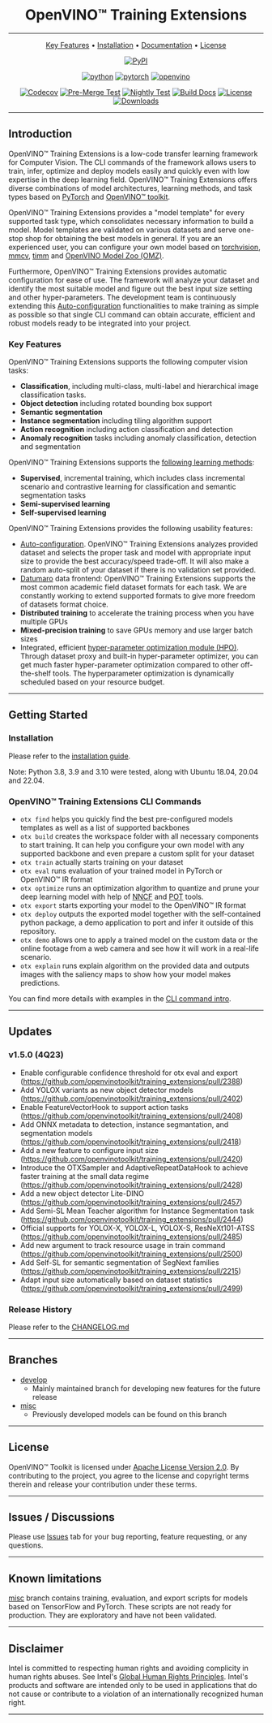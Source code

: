 <div align="center">

# OpenVINO™ Training Extensions

---

[Key Features](#key-features) •
[Installation](https://openvinotoolkit.github.io/training_extensions/1.5.0/guide/get_started/installation.html) •
[Documentation](https://openvinotoolkit.github.io/training_extensions/1.5.0/index.html) •
[License](#license)

[![PyPI](https://img.shields.io/pypi/v/otx)](https://pypi.org/project/otx)

<!-- markdownlint-disable MD042 -->

[![python](https://img.shields.io/badge/python-3.8%2B-green)]()
[![pytorch](https://img.shields.io/badge/pytorch-1.13.1%2B-orange)]()
[![openvino](https://img.shields.io/badge/openvino-2023.0-purple)]()

<!-- markdownlint-enable  MD042 -->

[![Codecov](https://codecov.io/gh/openvinotoolkit/training_extensions/branch/develop/graph/badge.svg?token=9HVFNMPFGD)](https://codecov.io/gh/openvinotoolkit/training_extensions)
[![Pre-Merge Test](https://github.com/openvinotoolkit/training_extensions/actions/workflows/pre_merge.yml/badge.svg)](https://github.com/openvinotoolkit/training_extensions/actions/workflows/pre_merge.yml)
[![Nightly Test](https://github.com/openvinotoolkit/training_extensions/actions/workflows/daily.yml/badge.svg)](https://github.com/openvinotoolkit/training_extensions/actions/workflows/daily.yml)
[![Build Docs](https://github.com/openvinotoolkit/training_extensions/actions/workflows/docs.yml/badge.svg)](https://github.com/openvinotoolkit/training_extensions/actions/workflows/docs.yml)
[![License](https://img.shields.io/badge/License-Apache%202.0-blue.svg)](https://opensource.org/licenses/Apache-2.0)
[![Downloads](https://static.pepy.tech/personalized-badge/otx?period=total&units=international_system&left_color=grey&right_color=green&left_text=PyPI%20Downloads)](https://pepy.tech/project/otx)

---

</div>

## Introduction

OpenVINO™ Training Extensions is a low-code transfer learning framework for Computer Vision.
The CLI commands of the framework allows users to train, infer, optimize and deploy models easily and quickly even with low expertise in the deep learning field.
OpenVINO™ Training Extensions offers diverse combinations of model architectures, learning methods, and task types based on [PyTorch](https://pytorch.org) and [OpenVINO™ toolkit](https://software.intel.com/en-us/openvino-toolkit).

OpenVINO™ Training Extensions provides a "model template" for every supported task type, which consolidates necessary information to build a model.
Model templates are validated on various datasets and serve one-stop shop for obtaining the best models in general.
If you are an experienced user, you can configure your own model based on [torchvision](https://pytorch.org/vision/stable/index.html), [mmcv](https://github.com/open-mmlab/mmcv), [timm](https://github.com/huggingface/pytorch-image-models) and [OpenVINO Model Zoo (OMZ)](https://github.com/openvinotoolkit/open_model_zoo).

Furthermore, OpenVINO™ Training Extensions provides automatic configuration for ease of use.
The framework will analyze your dataset and identify the most suitable model and figure out the best input size setting and other hyper-parameters.
The development team is continuously extending this [Auto-configuration](https://openvinotoolkit.github.io/training_extensions/stable/guide/explanation/additional_features/auto_configuration.html) functionalities to make training as simple as possible so that single CLI command can obtain accurate, efficient and robust models ready to be integrated into your project.

### Key Features

OpenVINO™ Training Extensions supports the following computer vision tasks:

- **Classification**, including multi-class, multi-label and hierarchical image classification tasks.
- **Object detection** including rotated bounding box support
- **Semantic segmentation**
- **Instance segmentation** including tiling algorithm support
- **Action recognition** including action classification and detection
- **Anomaly recognition** tasks including anomaly classification, detection and segmentation

OpenVINO™ Training Extensions supports the [following learning methods](https://openvinotoolkit.github.io/training_extensions/stable/guide/explanation/algorithms/index.html):

- **Supervised**, incremental training, which includes class incremental scenario and contrastive learning for classification and semantic segmentation tasks
- **Semi-supervised learning**
- **Self-supervised learning**

OpenVINO™ Training Extensions provides the following usability features:

- [Auto-configuration](https://openvinotoolkit.github.io/training_extensions/stable/guide/explanation/additional_features/auto_configuration.html). OpenVINO™ Training Extensions analyzes provided dataset and selects the proper task and model with appropriate input size to provide the best accuracy/speed trade-off. It will also make a random auto-split of your dataset if there is no validation set provided.
- [Datumaro](https://openvinotoolkit.github.io/datumaro/stable/index.html) data frontend: OpenVINO™ Training Extensions supports the most common academic field dataset formats for each task. We are constantly working to extend supported formats to give more freedom of datasets format choice.
- **Distributed training** to accelerate the training process when you have multiple GPUs
- **Mixed-precision training** to save GPUs memory and use larger batch sizes
- Integrated, efficient [hyper-parameter optimization module (HPO)](https://openvinotoolkit.github.io/training_extensions/stable/guide/explanation/additional_features/hpo.html). Through dataset proxy and built-in hyper-parameter optimizer, you can get much faster hyper-parameter optimization compared to other off-the-shelf tools. The hyperparameter optimization is dynamically scheduled based on your resource budget.

---

## Getting Started

### Installation

Please refer to the [installation guide](https://openvinotoolkit.github.io/training_extensions/1.5.0/guide/get_started/installation.html).

Note: Python 3.8, 3.9 and 3.10 were tested, along with Ubuntu 18.04, 20.04 and 22.04.

### OpenVINO™ Training Extensions CLI Commands

- `otx find` helps you quickly find the best pre-configured models templates as well as a list of supported backbones
- `otx build` creates the workspace folder with all necessary components to start training. It can help you configure your own model with any supported backbone and even prepare a custom split for your dataset
- `otx train` actually starts training on your dataset
- `otx eval` runs evaluation of your trained model in PyTorch or OpenVINO™ IR format
- `otx optimize` runs an optimization algorithm to quantize and prune your deep learning model with help of [NNCF](https://github.com/openvinotoolkit/nncf) and [POT](https://docs.openvino.ai/latest/pot_introduction.html) tools.
- `otx export` starts exporting your model to the OpenVINO™ IR format
- `otx deploy` outputs the exported model together with the self-contained python package, a demo application to port and infer it outside of this repository.
- `otx demo` allows one to apply a trained model on the custom data or the online footage from a web camera and see how it will work in a real-life scenario.
- `otx explain` runs explain algorithm on the provided data and outputs images with the saliency maps to show how your model makes predictions.

You can find more details with examples in the [CLI command intro](https://openvinotoolkit.github.io/training_extensions/1.5.0/guide/get_started/cli_commands.html).

---

## Updates

### v1.5.0 (4Q23)

- Enable configurable confidence threshold for otx eval and export (<https://github.com/openvinotoolkit/training_extensions/pull/2388>)
- Add YOLOX variants as new object detector models (<https://github.com/openvinotoolkit/training_extensions/pull/2402>)
- Enable FeatureVectorHook to support action tasks (<https://github.com/openvinotoolkit/training_extensions/pull/2408>)
- Add ONNX metadata to detection, instance segmantation, and segmentation models (<https://github.com/openvinotoolkit/training_extensions/pull/2418>)
- Add a new feature to configure input size (<https://github.com/openvinotoolkit/training_extensions/pull/2420>)
- Introduce the OTXSampler and AdaptiveRepeatDataHook to achieve faster training at the small data regime (<https://github.com/openvinotoolkit/training_extensions/pull/2428>)
- Add a new object detector Lite-DINO (<https://github.com/openvinotoolkit/training_extensions/pull/2457>)
- Add Semi-SL Mean Teacher algorithm for Instance Segmentation task (<https://github.com/openvinotoolkit/training_extensions/pull/2444>)
- Official supports for YOLOX-X, YOLOX-L, YOLOX-S, ResNeXt101-ATSS (<https://github.com/openvinotoolkit/training_extensions/pull/2485>)
- Add new argument to track resource usage in train command (<https://github.com/openvinotoolkit/training_extensions/pull/2500>)
- Add Self-SL for semantic segmentation of SegNext families (<https://github.com/openvinotoolkit/training_extensions/pull/2215>)
- Adapt input size automatically based on dataset statistics (<https://github.com/openvinotoolkit/training_extensions/pull/2499>)

### Release History

Please refer to the [CHANGELOG.md](CHANGELOG.md)

---

## Branches

- [develop](https://github.com/openvinotoolkit/training_extensions/tree/develop)
  - Mainly maintained branch for developing new features for the future release
- [misc](https://github.com/openvinotoolkit/training_extensions/tree/misc)
  - Previously developed models can be found on this branch

---

## License

OpenVINO™ Toolkit is licensed under [Apache License Version 2.0](LICENSE).
By contributing to the project, you agree to the license and copyright terms therein and release your contribution under these terms.

---

## Issues / Discussions

Please use [Issues](https://github.com/openvinotoolkit/training_extensions/issues/new/choose) tab for your bug reporting, feature requesting, or any questions.

---

## Known limitations

[misc](https://github.com/openvinotoolkit/training_extensions/tree/misc) branch contains training, evaluation, and export scripts for models based on TensorFlow and PyTorch.
These scripts are not ready for production. They are exploratory and have not been validated.

---

## Disclaimer

Intel is committed to respecting human rights and avoiding complicity in human rights abuses.
See Intel's [Global Human Rights Principles](https://www.intel.com/content/www/us/en/policy/policy-human-rights.html).
Intel's products and software are intended only to be used in applications that do not cause or contribute to a violation of an internationally recognized human right.

---
